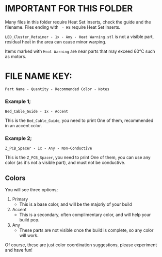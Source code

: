 # IMPORTANT FOR THIS FOLDER
Many files in this folder require Heat Set Inserts, check the guide and the filename. Files ending with ` - HS` require Heat Set Inserts.

`LED_Cluster_Retainer - 1x - Any - Heat Warning.stl` is not a visible part, residual heat in the area can cause minor warping.

Items marked with `Heat Warning` are near parts that may exceed 60°C such as motors.

# FILE NAME KEY:
`Part Name - Quantity - Recommended Color - Notes`

### Example 1;
`Bed_Cable_Guide - 1x - Accent`  

This is the `Bed_Cable_Guide`, you need to print One of them, recommended in an accent color.

### Example 2;
`Z_PCB_Spacer - 1x - Any - Non-Conductive`

This is the `Z_PCB_Spacer`, you need to print One of them, you can use any color (as it's not a visible part), and must not be conductive.

## Colors
You will see three options;
1. Primary
    - This is a base color, and will be the majoriy of your build
2. Accent
    - This is a secondary, often complimentary color, and will help your build pop.
3. Any
    - These parts are not visible once the build is complete, so any color will work.

Of course, these are just color coordination suggestions, please experiment and have fun!
